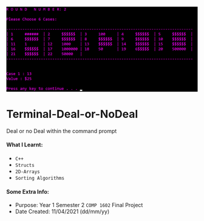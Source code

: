 ![alt text](https://github.com/DanielYatali/Terminal-Deal-or-NoDeal/blob/main/image.png)

# Terminal-Deal-or-NoDeal
Deal or no Deal within the command prompt

#### What I Learnt:
* `C++`
* `Structs `
* `2D-Arrays`
* `Sorting Algorithms`

#### Some Extra Info:
* Purpose: Year 1 Semester 2 `COMP 1602` Final Project
* Date Created: 11/04/2021 (dd/mm/yy)

